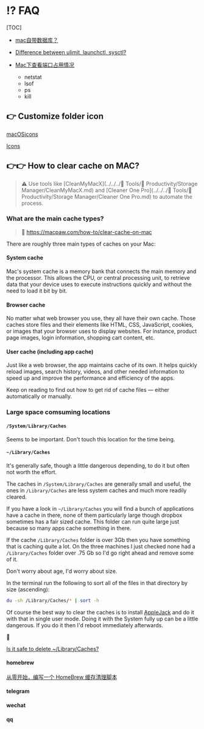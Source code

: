 #  ⁉️ FAQ

[TOC]



+ [mac自带数据库？](https://segmentfault.com/q/1010000008968721) 

+ [Difference between ulimit, launchctl, sysctl?](https://serverfault.com/questions/502053/difference-between-ulimit-launchctl-sysctl)

+ [Mac下查看端口占用情况](http://jartto.wang/2016/09/28/check-the-system-port-of-mac/)
  + netstat
  + lsof
  + ps
  + kill   







## 👉 Customize folder icon

[macOSicons](https://macosicons.com/#/)  

[Icons](https://icons8.com/) 



[在 Mac 上更改文件或文件夹的图标]: https://support.apple.com/zh-cn/guide/mac-help/mchlp2313/mac
[在 Mac 上自定“访达”工具栏]: https://support.apple.com/zh-cn/guide/mac-help/mchlp3011/mac



## 👉👉 How to clear cache on MAC?

> :warning: Use tools like  [CleanMyMacX](../../../🧰 Tools/🚀 Productivity/Storage Manager/CleanMyMacX.md) and [Cleaner One Pro](../../../🧰 Tools/🚀 Productivity/Storage Manager/Cleaner One Pro.md) to automate the process.



### What are the main cache types?

> :link: https://macpaw.com/how-to/clear-cache-on-mac

There are roughly three main types of caches on your Mac:

#### System cache

Mac's system cache is a memory bank that connects the main memory and the processor. This allows the CPU, or central processing unit, to retrieve data that your device uses to execute instructions quickly and without the need to load it bit by bit.

#### Browser cache

No matter what web browser you use, they all have their own cache. Those caches store files and their elements like HTML, CSS, JavaScript, cookies, or images that your browser uses to display websites. For instance, product page images, login information, shopping cart content, etc. 

#### User cache (including app cache)

Just like a web browser, the app maintains cache of its own. It helps quickly reload images, search history, videos, and other needed information to speed up and improve the performance and efficiency of the apps.

Keep on reading to find out how to get rid of cache files — either automatically or manually.



### Large space comsuming locations

#### `/System/Library/Caches`

Seems to be important. Don't touch this location for the time being.



#### `~/Library/Caches`

It's generally safe, though a little dangerous depending, to do it but often not worth the effort.

The caches in `/System/Library/Caches` are generally small and useful, the ones in `/Library/Caches` are less system caches and much more readily cleared.

If you have a look in `~/Library/Caches` you will find a bunch of applications have a cache in there, none of them particularly large though dropbox sometimes has a fair sized cache. This folder can run quite large just because so many apps cache something in there.

If the cache `/Library/Caches` folder is over 3Gb then you have something that is caching quite a lot. On the three machines I just checked none had a `/Library/Caches` folder over .75 Gb so I'd go right ahead and remove some of it.

Don't worry about age, I'd worry about size.

In the terminal run the following to sort all of the files in that directory by size (ascending):

```sh
du -sh /Library/Caches/* | sort -h
```

Of course the best way to clear the caches is to install [AppleJack](http://applejack.sourceforge.net/) and do it with that in single user mode. Doing it with the System fully up can be a little dangerous. If you do it then I'd reboot immediately afterwards.



:link:

[Is it safe to delete ~/Library/Caches?](https://apple.stackexchange.com/questions/118941/is-it-safe-to-delete-library-caches) 



#### homebrew

[从零开始，编写一个 HomeBrew 缓存清理脚本](https://sspai.com/post/65842)



#### telegram



#### wechat



#### qq



[How to clear cache on Mac? Here's our guide]: https://macpaw.com/how-to/clear-cache-on-mac

